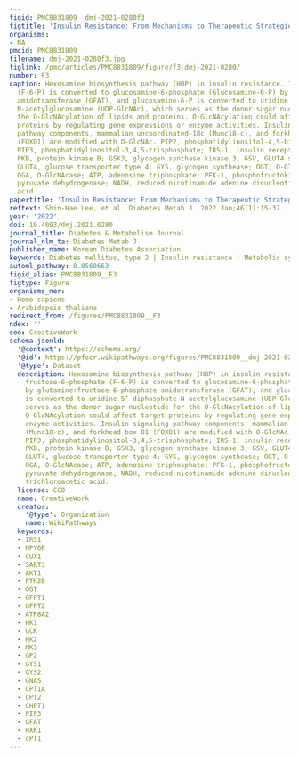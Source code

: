 ```yaml
---
figid: PMC8831809__dmj-2021-0280f3
figtitle: 'Insulin Resistance: From Mechanisms to Therapeutic Strategies'
organisms:
- NA
pmcid: PMC8831809
filename: dmj-2021-0280f3.jpg
figlink: /pmc/articles/PMC8831809/figure/f3-dmj-2021-0280/
number: F3
caption: Hexosamine biosynthesis pathway (HBP) in insulin resistance. In HBP, fructose-6-phosphate
  (F-6-P) is converted to glucosamine-6-phosphate (Glucosamine-6-P) by glutamine:fructose-6-phosphate
  amidotransferase (GFAT), and glucosamine-6-P is converted to uridine 5’-diphosphate
  N-acetylglucosamine (UDP-GlcNAc), which serves as the donor sugar nucleotide for
  the O-GlcNAcylation of lipids and proteins. O-GlcNAcylation could affect target
  proteins by regulating gene expressions or enzyme activities. Insulin signaling
  pathway components, mammalian uncoordinated-18c (Munc18-c), and forkhead box O1
  (FOXO1) are modified with O-GlcNAc. PIP2, phosphatidylinositol-4,5-bisphosphate;
  PIP3, phosphatidylinositol-3,4,5-trisphosphate; IRS-1, insulin receptor substrate-1;
  PKB, protein kinase B; GSK3, glycogen synthase kinase 3; GSV, GLUT4 storage vesicle;
  GLUT4, glucose transporter type 4; GYS, glycogen synthease; OGT, O-GlcNAc transferase;
  OGA, O-GlcNAcase; ATP, adenosine triphosphate; PFK-1, phosphofructokinase 1; PDH,
  pyruvate dehydrogenase; NADH, reduced nicotinamide adenine dinucleotide; TCA, trichloroacetic
  acid.
papertitle: 'Insulin Resistance: From Mechanisms to Therapeutic Strategies.'
reftext: Shin-Hae Lee, et al. Diabetes Metab J. 2022 Jan;46(1):15-37.
year: '2022'
doi: 10.4093/dmj.2021.0280
journal_title: Diabetes & Metabolism Journal
journal_nlm_ta: Diabetes Metab J
publisher_name: Korean Diabetes Association
keywords: Diabetes mellitus, type 2 | Insulin resistance | Metabolic syndrome | Therapeutics
automl_pathway: 0.9560663
figid_alias: PMC8831809__F3
figtype: Figure
organisms_ner:
- Homo sapiens
- Arabidopsis thaliana
redirect_from: /figures/PMC8831809__F3
ndex: ''
seo: CreativeWork
schema-jsonld:
  '@context': https://schema.org/
  '@id': https://pfocr.wikipathways.org/figures/PMC8831809__dmj-2021-0280f3.html
  '@type': Dataset
  description: Hexosamine biosynthesis pathway (HBP) in insulin resistance. In HBP,
    fructose-6-phosphate (F-6-P) is converted to glucosamine-6-phosphate (Glucosamine-6-P)
    by glutamine:fructose-6-phosphate amidotransferase (GFAT), and glucosamine-6-P
    is converted to uridine 5’-diphosphate N-acetylglucosamine (UDP-GlcNAc), which
    serves as the donor sugar nucleotide for the O-GlcNAcylation of lipids and proteins.
    O-GlcNAcylation could affect target proteins by regulating gene expressions or
    enzyme activities. Insulin signaling pathway components, mammalian uncoordinated-18c
    (Munc18-c), and forkhead box O1 (FOXO1) are modified with O-GlcNAc. PIP2, phosphatidylinositol-4,5-bisphosphate;
    PIP3, phosphatidylinositol-3,4,5-trisphosphate; IRS-1, insulin receptor substrate-1;
    PKB, protein kinase B; GSK3, glycogen synthase kinase 3; GSV, GLUT4 storage vesicle;
    GLUT4, glucose transporter type 4; GYS, glycogen synthease; OGT, O-GlcNAc transferase;
    OGA, O-GlcNAcase; ATP, adenosine triphosphate; PFK-1, phosphofructokinase 1; PDH,
    pyruvate dehydrogenase; NADH, reduced nicotinamide adenine dinucleotide; TCA,
    trichloroacetic acid.
  license: CC0
  name: CreativeWork
  creator:
    '@type': Organization
    name: WikiPathways
  keywords:
  - IRS1
  - NPY6R
  - CUX1
  - SART3
  - AKT1
  - PTK2B
  - OGT
  - GFPT1
  - GFPT2
  - ATP8A2
  - HK1
  - GCK
  - HK2
  - HK3
  - GP2
  - GYS1
  - GYS2
  - GNAS
  - CPT1A
  - CPT2
  - CHPT1
  - PIP3
  - GFAT
  - HXK1
  - cPT1
---
```

